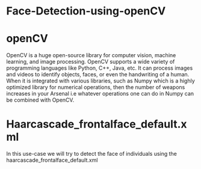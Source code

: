 # Face-Detection-using-openCV

# openCV
OpenCV is a huge open-source library for computer vision, machine learning, and image processing. OpenCV supports a wide variety of programming languages like Python, C++, Java, etc. It can process images and videos to identify objects, faces, or even the handwriting of a human. When it is integrated with various libraries, such as Numpy which is a highly optimized library for numerical operations, then the number of weapons increases in your Arsenal i.e whatever operations one can do in Numpy can be combined with OpenCV.

# Haarcascade_frontalface_default.xml
In this use-case we will try to detect the face of individuals using the haarcascade_frontalface_default.xml

